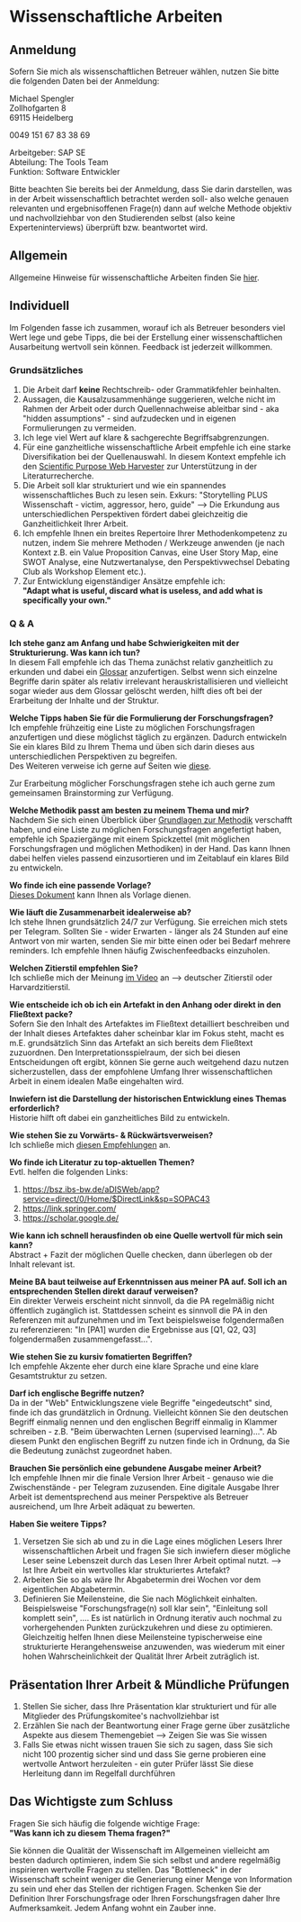 # Wissenschaftliche Arbeiten

## Anmeldung
Sofern Sie  mich als wissenschaftlichen Betreuer wählen, nutzen Sie bitte die folgenden Daten bei der Anmeldung:  
  
Michael Spengler  
Zollhofgarten 8  
69115 Heidelberg  
  
0049 151 67 83 38 69  

Arbeitgeber: SAP SE  
Abteilung: The Tools Team  
Funktion: Software Entwickler  
  
Bitte beachten Sie bereits bei der Anmeldung, dass Sie darin darstellen, was in der Arbeit wissenschaftlich betrachtet werden soll- also welche genauen relevanten und ergebnisoffenen Frage(n) dann auf welche Methode objektiv und nachvollziehbar von den Studierenden selbst (also keine Experteninterviews) überprüft bzw. beantwortet wird.


## Allgemein
Allgemeine Hinweise für wissenschaftliche Arbeiten finden Sie [hier](https://github.com/pfisterer/DHBW_LaTeX_Template/blob/master/hinweise-wissenschaftliche-arbeiten.md).

## Individuell  
Im Folgenden fasse ich zusammen, worauf ich als Betreuer besonders viel Wert lege und gebe Tipps, die bei der Erstellung einer wissenschaftlichen Ausarbeitung wertvoll sein können. Feedback ist jederzeit willkommen.

### Grundsätzliches
1. Die Arbeit darf **keine** Rechtschreib- oder Grammatikfehler beinhalten.  
2. Aussagen, die Kausalzusammenhänge suggerieren, welche nicht im Rahmen der Arbeit oder durch Quellennachweise ableitbar sind - aka "hidden assumptions" - sind aufzudecken und in eigenen Formulierungen zu vermeiden.  
3. Ich lege viel Wert auf klare & sachgerechte Begriffsabgrenzungen.  
4. Für eine ganzheitliche wissenschaftliche Arbeit empfehle ich eine starke Diversifikation bei der Quellenauswahl. In diesem Kontext empfehle ich den [Scientific Purpose Web Harvester](http://85.214.28.167:5001/) zur Unterstützung in der Literaturrecherche.      
5. Die Arbeit soll klar strukturiert und wie ein spannendes wissenschaftliches Buch zu lesen sein. Exkurs: "Storytelling PLUS Wissenschaft - victim, aggressor, hero, guide" --> Die Erkundung aus unterschiedlichen Perspektiven fördert dabei gleichzeitig die Ganzheitlichkeit Ihrer Arbeit.    
6. Ich empfehle Ihnen ein breites Repertoire Ihrer Methodenkompetenz zu nutzen, indem Sie mehrere Methoden / Werkzeuge anwenden (je nach Kontext z.B. ein Value Proposition Canvas, eine User Story Map, eine SWOT Analyse, eine Nutzwertanalyse, den Perspektivwechsel Debating Club als Workshop Element etc.).   
7. Zur Entwicklung eigenständiger Ansätze empfehle ich:  
**"Adapt what is useful, discard what is useless, and add what is specifically your own."**


### Q & A
**Ich stehe ganz am Anfang und habe Schwierigkeiten mit der Strukturierung. Was kann ich tun?**  
In diesem Fall empfehle ich das Thema zunächst relativ ganzheitlich zu erkunden und dabei ein [Glossar](https://www.lektorat-bachelorarbeit.de/glossar-erstellen/) anzufertigen. Selbst wenn sich einzelne Begriffe darin später als relativ irrelevant herauskristallisieren und vielleicht sogar wieder aus dem Glossar gelöscht werden, hilft dies oft bei der Erarbeitung der Inhalte und der Struktur.  

**Welche Tipps haben Sie für die Formulierung der Forschungsfragen?**  
Ich empfehle frühzeitig eine Liste zu möglichen Forschungsfragen anzufertigen und diese möglichst täglich zu ergänzen. Dadurch entwickeln Sie ein klares Bild zu Ihrem Thema und üben sich darin dieses aus unterschiedlichen Perspektiven zu begreifen.  
Des Weiteren verweise ich gerne auf Seiten wie [diese](https://www.scribbr.de/anfang-abschlussarbeit/forschungsfrage-formulieren/). 

Zur Erarbeitung möglicher Forschungsfragen stehe ich auch gerne zum gemeinsamen Brainstorming zur Verfügung.  

**Welche Methodik passt am besten zu meinem Thema und mir?**  
Nachdem Sie sich einen Überblick über [Grundlagen zur Methodik](https://www.scribbr.de/category/methodik/) verschafft haben, und eine Liste zu möglichen Forschungsfragen angefertigt haben, empfehle ich Spaziergänge mit einem Spickzettel (mit möglichen Forschungsfragen und möglichen Methodiken) in der Hand. Das kann Ihnen dabei helfen vieles passend einzusortieren und im Zeitablauf ein klares Bild zu entwickeln.  

**Wo finde ich eine passende Vorlage?**  
[Dieses Dokument](https://github.com/pfisterer/DHBW_LaTeX_Template/blob/master/master.pdf) kann Ihnen als Vorlage dienen.

**Wie läuft die Zusammenarbeit idealerweise ab?**  
Ich stehe Ihnen grundsätzlich 24/7 zur Verfügung. Sie erreichen mich stets per Telegram. Sollten Sie - wider Erwarten - länger als 24 Stunden auf eine Antwort von mir warten, senden Sie mir bitte einen oder bei Bedarf mehrere reminders. Ich empfehle Ihnen häufig Zwischenfeedbacks einzuholen.  

**Welchen Zitierstil empfehlen Sie?**  
Ich schließe mich der Meinung [im Video](https://www.youtube.com/watch?v=d-zk0EA7NJA&feature=youtu.be) an --> deutscher Zitierstil oder Harvardzitierstil.

**Wie entscheide ich ob ich ein Artefakt in den Anhang oder direkt in den Fließtext packe?**  
Sofern Sie den Inhalt des Artefaktes im Fließtext detailliert beschreiben und der Inhalt dieses Artefaktes daher scheinbar klar im Fokus steht, macht es m.E. grundsätzlich Sinn das Artefakt an sich bereits dem Fließtext zuzuordnen. Den Interpretationsspielraum, der sich bei diesen Entscheidungen oft ergibt, können Sie gerne auch weitgehend dazu nutzen sicherzustellen, dass der empfohlene Umfang Ihrer wissenschaftlichen Arbeit in einem idealen Maße eingehalten wird.  

**Inwiefern ist die Darstellung der historischen Entwicklung eines Themas erforderlich?**  
Historie hilft oft dabei ein ganzheitliches Bild zu entwickeln.  

**Wie stehen Sie zu Vorwärts- & Rückwärtsverweisen?**  
Ich schließe mich [diesen Empfehlungen](https://www.thema-abschlussarbeit.de/querverweise-in-der-thesis/) an.  

**Wo finde ich Literatur zu top-aktuellen Themen?**  
Evtl. helfen die folgenden Links:
1. https://bsz.ibs-bw.de/aDISWeb/app?service=direct/0/Home/$DirectLink&sp=SOPAC43
2. https://link.springer.com/ 
3. https://scholar.google.de/  

**Wie kann ich schnell herausfinden ob eine Quelle wertvoll für mich sein kann?**  
Abstract + Fazit der möglichen Quelle checken, dann überlegen ob der Inhalt relevant ist.

**Meine BA baut teilweise auf Erkenntnissen aus meiner PA auf. Soll ich an entsprechenden Stellen direkt darauf verweisen?**  
Ein direkter Verweis erscheint nicht sinnvoll, da die PA regelmäßig nicht öffentlich zugänglich ist. Stattdessen scheint es sinnvoll die PA in den Referenzen mit aufzunehmen und im Text beispielsweise folgendermaßen zu referenzieren: "In [PA1] wurden die Ergebnisse aus [Q1, Q2, Q3] folgendermaßen zusammengefasst...". 

**Wie stehen Sie zu kursiv fomatierten Begriffen?**  
Ich empfehle Akzente eher durch eine klare Sprache und eine klare Gesamtstruktur zu setzen.   

**Darf ich englische Begriffe nutzen?**  
Da in der "Web" Entwicklungszene viele Begriffe "eingedeutscht" sind, finde ich das grundätzlich in Ordnung. Vielleicht können Sie den deutschen Begriff einmalig nennen und den englischen Begriff einmalig in Klammer schreiben - z.B. "Beim überwachten Lernen (supervised learning)...". Ab diesem Punkt den englischen Begriff zu nutzen finde ich in Ordnung, da Sie die Bedeutung zunächst zugeordnet haben.  

**Brauchen Sie persönlich eine gebundene Ausgabe meiner Arbeit?**  
Ich empfehle Ihnen mir die finale Version Ihrer Arbeit - genauso wie die Zwischenstände - per Telegram zuzusenden. Eine digitale Ausgabe Ihrer Arbeit ist dementsprechend aus meiner Perspektive als Betreuer ausreichend, um Ihre Arbeit adäquat zu bewerten.  

**Haben Sie weitere Tipps?**  
1. Versetzen Sie sich ab und zu in die Lage eines möglichen Lesers Ihrer wissenschaftlichen Arbeit und fragen Sie sich inwiefern dieser mögliche Leser seine Lebenszeit durch das Lesen Ihrer Arbeit optimal nutzt. --> Ist Ihre Arbeit ein wertvolles klar strukturiertes Artefakt?    
2. Arbeiten Sie so als wäre Ihr Abgabetermin drei Wochen vor dem eigentlichen Abgabetermin.    
3. Definieren Sie Meilensteine, die Sie nach Möglichkeit einhalten. Beispielsweise "Forschungsfrage(n) soll klar sein", "Einleitung soll komplett sein", .... Es ist natürlich in Ordnung iterativ auch nochmal zu vorhergehenden Punkten zurückzukehren und diese zu optimieren. Gleichzeitig helfen Ihnen diese Meilensteine typischerweise eine strukturierte Herangehensweise anzuwenden, was wiederum mit einer hohen Wahrscheinlichkeit der Qualität Ihrer Arbeit zuträglich ist.

## Präsentation Ihrer Arbeit & Mündliche Prüfungen
1. Stellen Sie sicher, dass Ihre Präsentation klar strukturiert und für alle Mitglieder des Prüfungskomitee's nachvollziehbar ist
2. Erzählen Sie nach der Beantwortung einer Frage gerne über zusätzliche Aspekte aus diesem Themengebiet --> Zeigen Sie was Sie wissen
3. Falls Sie etwas nicht wissen trauen Sie sich zu sagen, dass Sie sich nicht 100 prozentig sicher sind und dass Sie gerne probieren eine wertvolle Antwort herzuleiten - ein guter Prüfer lässt Sie diese Herleitung dann im Regelfall durchführen

## Das Wichtigste zum Schluss
Fragen Sie sich häufig die folgende wichtige Frage:  
**"Was kann ich zu diesem Thema fragen?"**   

Sie können die Qualität der Wissenschaft im Allgemeinen vielleicht am besten dadurch optimieren, indem Sie sich selbst und andere regelmäßig inspirieren wertvolle Fragen zu stellen. Das "Bottleneck" in der Wissenschaft scheint weniger die Generierung einer Menge von Information zu sein und eher das Stellen der richtigen Fragen. Schenken Sie der Definition Ihrer Forschungsfrage oder Ihren Forschungsfragen daher Ihre Aufmerksamkeit. Jedem Anfang wohnt ein Zauber inne.


